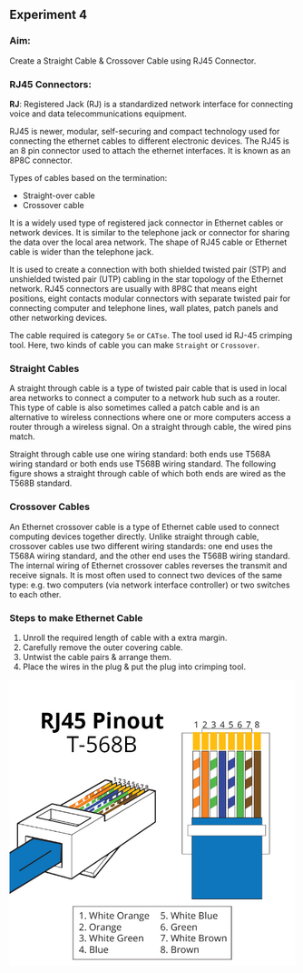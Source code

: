 ## Experiment 4
### Aim:
Create a Straight Cable & Crossover Cable using RJ45 Connector.

### RJ45 Connectors:

**RJ**: Registered Jack (RJ) is a standardized network interface for connecting voice and data telecommunications equipment.

RJ45 is newer, modular, self-securing and compact technology used for connecting the ethernet cables to different electronic devices. The RJ45 is an 8 pin connector used to attach the ethernet interfaces. It is known as an 8P8C connector.

Types of cables based on the termination:

- Straight-over cable
- Crossover cable

It is a widely used type of registered jack connector in Ethernet cables or network devices. It is similar to the telephone jack or connector for sharing the data over the local area network. The shape of RJ45 cable or Ethernet cable is wider than the telephone jack.

It is used to create a connection with both shielded twisted pair (STP) and unshielded twisted pair (UTP) cabling in the star topology of the Ethernet network. RJ45 connectors are usually with 8P8C that means eight positions, eight contacts modular connectors with separate twisted pair for connecting computer and telephone lines, wall plates, patch panels and other networking devices.

The cable required is category `5e` or `CATse`.
The tool used id RJ-45 crimping tool.
Here, two kinds of cable you can make `Straight` or `Crossover`.

### Straight Cables

A straight through cable is a type of twisted pair cable that is used in local area networks to connect a computer to a network hub such as a router. This type of cable is also sometimes called a patch cable and is an alternative to wireless connections where one or more computers access a router through a wireless signal. On a straight through cable, the wired pins match.

Straight through cable use one wiring standard: both ends use T568A wiring standard or both ends use T568B wiring standard. The following figure shows a straight through cable of which both ends are wired as the T568B standard.

### Crossover Cables

An Ethernet crossover cable is a type of Ethernet cable used to connect computing devices together directly. Unlike straight through cable, crossover cables use two different wiring standards: one end uses the T568A wiring standard, and the other end uses the T568B wiring standard. The internal wiring of Ethernet crossover cables reverses the transmit and receive signals. It is most often used to connect two devices of the same type: e.g. two computers (via network interface controller) or two switches to each other.

### Steps to make Ethernet Cable

1. Unroll the required length of cable with a extra margin.
2. Carefully remove the outer covering cable.
3. Untwist the cable pairs & arrange them.
4. Place the wires in the plug & put the plug into crimping tool.

![img](https://raw.githubusercontent.com/rajatgupta24/DCN/master/RJ45.jpg)